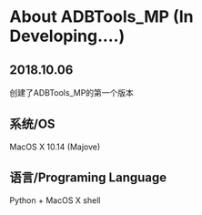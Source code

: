 # About ADBTools_MP (In Developing....)

## 2018.10.06

创建了ADBTools_MP的第一个版本

## 系统/OS

MacOS X 10.14 (Majove)

## 语言/Programing Language

Python + MacOS X shell
